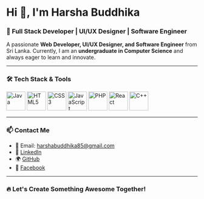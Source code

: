 # Hi 👋, I'm Harsha Buddhika

### 🚀 Full Stack Developer | UI/UX Designer | Software Engineer

A passionate **Web Developer, UI/UX Designer, and Software Engineer** from Sri Lanka. Currently, I am an **undergraduate in Computer Science** and always eager to learn and innovate.

---

### 🛠 Tech Stack & Tools

<p align="left">
  <img src="https://cdn.jsdelivr.net/gh/devicons/devicon/icons/java/java-original.svg" alt="Java" width="50" height="50"/>
  <img src="https://cdn.jsdelivr.net/gh/devicons/devicon/icons/html5/html5-original.svg" alt="HTML5" width="50" height="50"/>
  <img src="https://cdn.jsdelivr.net/gh/devicons/devicon/icons/css3/css3-original.svg" alt="CSS3" width="50" height="50"/>
  <img src="https://cdn.jsdelivr.net/gh/devicons/devicon/icons/javascript/javascript-original.svg" alt="JavaScript" width="50" height="50"/>
  <img src="https://cdn.jsdelivr.net/gh/devicons/devicon/icons/php/php-original.svg" alt="PHP" width="50" height="50"/>
  <img src="https://cdn.jsdelivr.net/gh/devicons/devicon/icons/react/react-original.svg" alt="React" width="50" height="50"/>
  <img src="https://cdn.jsdelivr.net/gh/devicons/devicon/icons/cplusplus/cplusplus-original.svg" alt="C++" width="50" height="50"/>
</p>

---

### 📫 Contact Me

- 📧 Email: [harshabuddhika85@gmail.com](mailto:harshabuddhika85@gmail.com)
- 🔗 [LinkedIn](https://www.linkedin.com/in/harsha-buddhika/)
- 🌍 [GitHub](https://github.com/HarshaBuddhikaOfficial)
- 📘 [Facebook](https://www.facebook.com/harsha.buddika.5623)

---

### 🔥 Let's Create Something Awesome Together!
